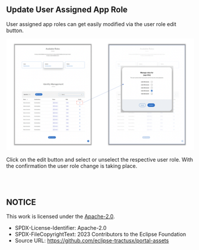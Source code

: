 ## Update User Assigned App Role

User assigned app roles can get easily modified via the user role edit button.

<img width="734" alt="image" src="https://raw.githubusercontent.com/eclipse-tractusx/portal-assets/main/docs/static/manage-roles-flow.png">

Click on the edit button and select or unselect the respective user role.
With the confirmation the user role change is taking place.

<br>
<br>

## NOTICE

This work is licensed under the [Apache-2.0](https://www.apache.org/licenses/LICENSE-2.0).

- SPDX-License-Identifier: Apache-2.0
- SPDX-FileCopyrightText: 2023 Contributors to the Eclipse Foundation
- Source URL: https://github.com/eclipse-tractusx/portal-assets

